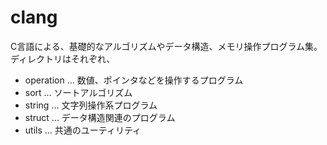 # clang
C言語による、基礎的なアルゴリズムやデータ構造、メモリ操作プログラム集。ディレクトリはそれぞれ、

- operation ... 数値、ポインタなどを操作するプログラム
- sort ... ソートアルゴリズム
- string ... 文字列操作系プログラム
- struct ... データ構造関連のプログラム
- utils ... 共通のユーティリティ